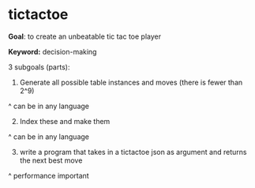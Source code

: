 # tictactoe

**Goal**: to create an unbeatable tic tac toe player

**Keyword:** decision-making

3 subgoals (parts): 

1) Generate all possible table instances and moves (there is fewer than 2^9)

^ can be in any language

2) Index these and make them

^ can be in any language

3) write a program that takes in a tictactoe json as argument and returns the next best move

^ performance important
